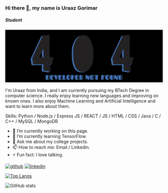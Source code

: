 ### Hi there 👋, my name is Uraaz Gorimar
##### Student
![Student](https://github.com/urochurro/urochurro/blob/main/banner.png?raw=true)

I'm Uraaz from India, and I am currently pursuing my BTech Degree in computer science. I really enjoy learning new languages and improving on known ones. I also enjoy Machine Learning and Artificial Intelligence and want to learn more about them.

Skills: Python / Node.js / Express JS / REACT / JS / HTML / CSS / Java / C / C++ / MySQL / MongoDB

- 🔭 I’m currently working on this page. 
- 🌱 I’m currently learning TensorFlow. 
- 💬 Ask me about my college projects. 
- 📫 How to reach me: Email / Linkedin. 
- ⚡ Fun fact: I love talking. 


[<img src='https://cdn.jsdelivr.net/npm/simple-icons@3.0.1/icons/github.svg' alt='github' height='40'>](https://github.com/urochurro)  [<img src='https://cdn.jsdelivr.net/npm/simple-icons@3.0.1/icons/linkedin.svg' alt='linkedin' height='40'>](https://www.linkedin.com/in/uraazgorimar/)  

[![Top Langs](https://github-readme-stats.vercel.app/api/top-langs/?username=urochurro)](https://github.com/anuraghazra/github-readme-stats)

![GitHub stats](https://github-readme-stats.vercel.app/api?username=urochurro&show_icons=true&count_private=true&theme=dark)  

